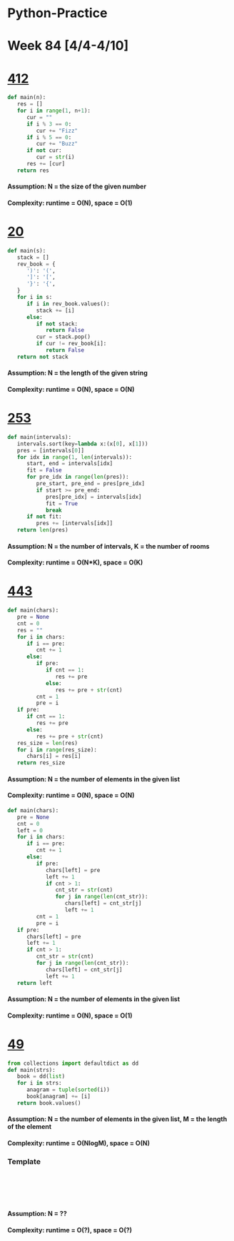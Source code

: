 # Python-Practice

# Week 84 [4/4-4/10]

# [412](https://leetcode.com/problems/fizz-buzz/)
```python
def main(n):
   res = []
   for i in range(1, n+1):
      cur = ""
      if i % 3 == 0:
         cur += "Fizz"
      if i % 5 == 0:
         cur += "Buzz"
      if not cur:
         cur = str(i)
      res += [cur]
   return res
```
#### Assumption: N = the size of the given number
#### Complexity: runtime = O(N), space = O(1)

# [20](https://leetcode.com/problems/valid-parentheses/)
```python
def main(s):
   stack = []
   rev_book = {
      ')': '(',
      ']': '[',
      '}': '{',
   }
   for i in s:
      if i in rev_book.values():
         stack += [i]
      else:
         if not stack:
            return False
         cur = stack.pop()
         if cur != rev_book[i]:
            return False
   return not stack
```
#### Assumption: N = the length of the given string
#### Complexity: runtime = O(N), space = O(N)

# [253](https://leetcode.com/problems/meeting-rooms-ii/)
```python
def main(intervals):
   intervals.sort(key=lambda x:(x[0], x[1]))
   pres = [intervals[0]]
   for idx in range(1, len(intervals)):
      start, end = intervals[idx]
      fit = False
      for pre_idx in range(len(pres)):
         pre_start, pre_end = pres[pre_idx]
         if start >= pre_end:
            pres[pre_idx] = intervals[idx]
            fit = True
            break
      if not fit:
         pres += [intervals[idx]]
   return len(pres)
```
#### Assumption: N = the number of intervals, K = the number of rooms
#### Complexity: runtime = O(N*K), space = O(K)

# [443](https://leetcode.com/problems/string-compression/)
```python
def main(chars):
   pre = None
   cnt = 0
   res = ""
   for i in chars:
      if i == pre:
         cnt += 1
      else:
         if pre:
            if cnt == 1:
               res += pre
            else:
               res += pre + str(cnt)
         cnt = 1
         pre = i
   if pre:
      if cnt == 1:
         res += pre
      else:
         res += pre + str(cnt)
   res_size = len(res)
   for i in range(res_size):
      chars[i] = res[i]
   return res_size
```
#### Assumption: N = the number of elements in the given list
#### Complexity: runtime = O(N), space = O(N)
```python
def main(chars):
   pre = None
   cnt = 0
   left = 0
   for i in chars:
      if i == pre:
         cnt += 1
      else:
         if pre:
            chars[left] = pre
            left += 1
            if cnt > 1:
               cnt_str = str(cnt)
               for j in range(len(cnt_str)):
                  chars[left] = cnt_str[j]
                  left += 1
         cnt = 1
         pre = i
   if pre:
      chars[left] = pre
      left += 1
      if cnt > 1:
         cnt_str = str(cnt)
         for j in range(len(cnt_str)):
            chars[left] = cnt_str[j]
            left += 1
   return left
```
#### Assumption: N = the number of elements in the given list
#### Complexity: runtime = O(N), space = O(1)

# [49](https://leetcode.com/problems/group-anagrams/)
```python
from collections import defaultdict as dd
def main(strs):
   book = dd(list)
   for i in strs:
      anagram = tuple(sorted(i))
      book[anagram] += [i]
   return book.values()      
```
#### Assumption: N = the number of elements in the given list, M = the length of the element
#### Complexity: runtime = O(NlogM), space = O(N)

### Template
# []()
```sql
```

# []()
```python
```
#### Assumption: N = ??
#### Complexity: runtime = O(?), space = O(?)
